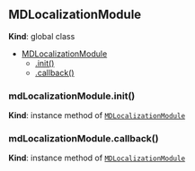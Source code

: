 <a name="MDLocalizationModule"></a>

## MDLocalizationModule

**Kind**: global class

-   [MDLocalizationModule](#MDLocalizationModule)
    -   [.init()](#MDLocalizationModule+init)
    -   [.callback()](#MDLocalizationModule+callback)

<a name="MDLocalizationModule+init"></a>

### mdLocalizationModule.init()

**Kind**: instance method of [<code>MDLocalizationModule</code>](#MDLocalizationModule)  
<a name="MDLocalizationModule+callback"></a>

### mdLocalizationModule.callback()

**Kind**: instance method of [<code>MDLocalizationModule</code>](#MDLocalizationModule)
